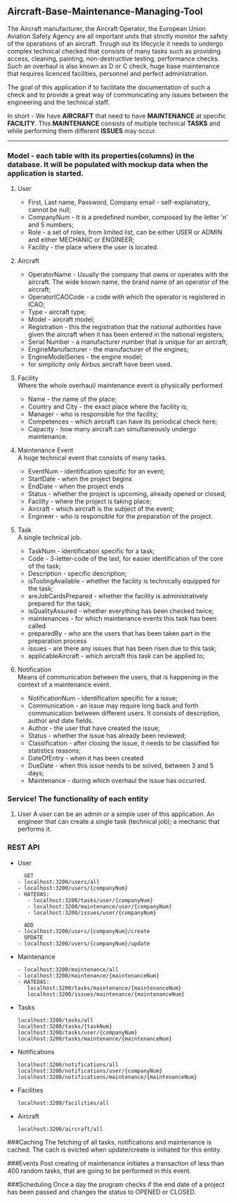 ## Aircraft-Base-Maintenance-Managing-Tool
The Aircraft manufacturer, the Aircraft Operator, the European Union Aviation Safety Agency are all important units 
that strictly monitor the safety of the operations of an aircraft.
Trough out its lifecycle it needs to undergo complex technical checked that consists of many tasks such as 
providing access, cleaning, painting, non-destructive testing, performance checks. Such an overhaul is also known as 
D or C check, huge base maintenance that requires licenced facilities, personnel and perfect administration. 

The goal of this application if to facilitate the documentation of such a check and to provide a great way of 
communicating any issues between the engineering and the technical staff. 

In short - We have **AIRCRAFT** that need to have **MAINTENANCE** at specific **FACILITY**. 
This **MAINTENANCE** consists of multiple technical **TASKS** and while performing them different **ISSUES** may occur. 

---------
### Model - each table with its properties(columns) in the database. It will be populated with mockup data when the application is started.
1. User
   - First, Last name, Password, Company email - self-explanatory, cannot be null;
   - CompanyNum - It is a predefined number, composed by the letter 'n' and 5 numbers; 
   - Role - a set of roles, from limited list, can be either USER or ADMIN and either MECHANIC or ENGINEER; 
   - Facility - the place where the user is located.
   
2. Aircraft
   - OperatorName - Usually the company that owns or operates with the aircraft. The wide known name, the brand name of an operator of the aircraft;
   - OperatorICAOCode - a code with which the operator is registered in ICAO;
   - Type - aircraft type;
   - Model - aircraft model;
   - Registration - this the registration that the national authorities have given the aircraft when it has been entered in the national registers; 
   - Serial Number - a manufacturer number that is unique for an aircraft;
   - EngineManufacturer - the manufacturer of the engines;
   - EngineModelSeries - the engine model;
   - for simplicity only Airbus aircraft have been used.

3. Facility <br>
   Where the whole overhaul/ maintenance event is physically performed
   - Name - the name of the place;
   - Country and City - the exact place where the facility is;
   - Manager - who is responsible for the facility;
   - Competences - which aircraft can have its periodical check here;
   - Capacity - how many aircraft can simultaneously undergo maintenance.

4. Maintenance Event<br>
   A huge technical event that consists of many tasks.
   - EventNum - identification specific for an event;
   - StartDate - when the project begins
   - EndDate - when the project ends
   - Status - whether the project is upcoming, already opened or closed;
   - Facility - where the project is taking place;
   - Aircraft - which aircraft is the subject of the event;
   - Engineer - who is responsible for the preparation of the project.

5. Task<br>
   A single technical job.
   - TaskNum - identification specific for a task;
   - Code - 3-letter-code of the last, for easier identification of the core of the task;
   - Description - specific description;
   - isToolingAvailable - whether the facility is technically equipped for the task;
   - areJobCardsPrepared - whether the facility is administratively prepared for the task;
   - isQualityAssured - whether everything has been checked twice;
   - maintenances - for which maintenance events this task has been called
   - preparedBy - who are the users that has been taken part in the preparation process
   - issues - are there any issues that has been risen due to this task;
   - applicableAircraft - which aircraft this task can be applied to;

6. Notification<br>
   Means of communication between the users, that is happening in the context of a maintenance event.
   - NotificationNum - identification specific for a issue;
   - Communication - an issue may require long back and forth communication between different users. It consists of description, author and date fields.
   - Author - the user that have created the issue;
   - Status - whether the issue has already been reviewed;
   - Classification - after closing the issue, it needs to be classified for statistics reasons;
   - DateOfEntry - when it has been created
   - DueDate - when this issue needs to be solved, between 3 and 5 days;
   - Maintenance - during which overhaul the issue has occurred. 
   
 
### Service! The functionality of each entity
1. User
   A user can be an admin or a simple user of this application.
   An engineer that can create a single task (technical job);
   a mechanic that performs it.
   
### REST API
- User
       
        GET
      - localhost:3200/users/all
      - localhost:3200/users/{companyNum}
      - HATEOAS:
         - localhost:3200/tasks/user/{companyNum}
         - localhost:3200/maintenance/user/{companyNum}
         - localhost:3200/issues/user/{companyNum}

        ADD
      - localhost:3200/users/{companyNum}/create
        UPDATE
      - localhost:3200/users/{companyNum}/update


- Maintenance
   
      - localhost:3200/maintenance/all
      - localhost:3200/maintenance/{maintenanceNum}
      - HATEOAS:
         localhost:3200/tasks/maintenance/{maintenanceNum}
         localhost:3200/issues/maintenance/{maintenanceNum}

- Tasks

      localhost:3200/tasks/all
      localhost:3200/tasks/{taskNum}
      localhost:3200/tasks/user/{companyNum}
      localhost:3200/tasks/maintenance/{maintenanceNum}

- Notifications
      
      localhost:3200/notifications/all
      localhost:3200/notifications/user/{companyNum}
      localhost:3200/notifications/maintenance/{maintenanceNum}

- Facilities
  
      localhost:3200/facilities/all
  
- Aircraft
      
      localhost:3200/aircraft/all


###Caching
 The fetching of all tasks, notifications and maintenance is cached. The cach is evicted when update/create is initiated for this entity.
 
###Events
Post creating of maintenance initiates a transaction of less than 400 random tasks, that are going to be performed in this event.

###Scheduling
Once a day the program checks if the end date of a project has been passed and changes the status to OPENED or CLOSED.
